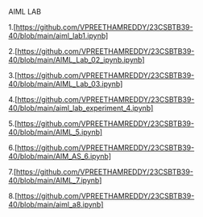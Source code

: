 AIML LAB

1.[https://github.com/VPREETHAMREDDY/23CSBTB39-40/blob/main/aiml_lab1.ipynb]

2.[https://github.com/VPREETHAMREDDY/23CSBTB39-40/blob/main/AIML_Lab_02_ipynb.ipynb]

3.[https://github.com/VPREETHAMREDDY/23CSBTB39-40/blob/main/AIML_Lab_03.ipynb]

4.[https://github.com/VPREETHAMREDDY/23CSBTB39-40/blob/main/aiml_lab_experiment_4.ipynb]

5.[https://github.com/VPREETHAMREDDY/23CSBTB39-40/blob/main/AIML_5.ipynb]

6.[https://github.com/VPREETHAMREDDY/23CSBTB39-40/blob/main/AIM_AS_6.ipynb]

7.[https://github.com/VPREETHAMREDDY/23CSBTB39-40/blob/main/AIML_7.ipynb]

8.[https://github.com/VPREETHAMREDDY/23CSBTB39-40/blob/main/aiml_a8.ipynb]
